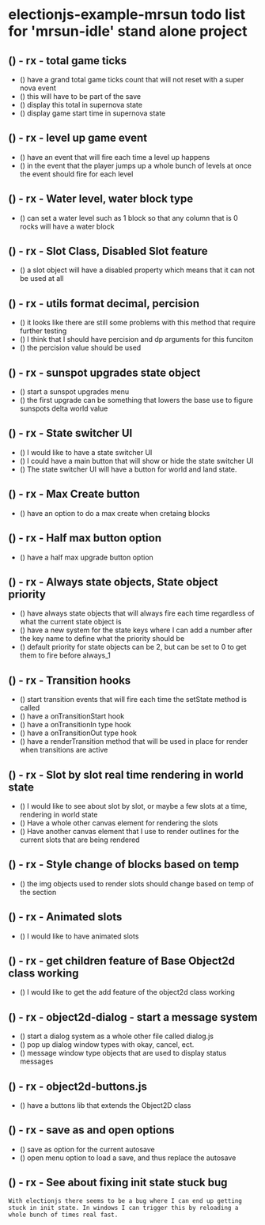 # electionjs-example-mrsun todo list for 'mrsun-idle' stand alone project

<!-- Plans for 'MrSun idle' -->

<!-------- ----------
 MRSUN-GAME - game.mjs, lands.mjs, sun.mjs
---------- ---------->

## () - rx - total game ticks
* () have a grand total game ticks count that will not reset with a super nova event
* () this will have to be part of the save
* () display this total in supernova state
* () display game start time in supernova state

## () - rx - level up game event
* () have an event that will fire each time a level up happens
* () in the event that the player jumps up a whole bunch of levels at once the event should fire for each level

## () - rx - Water level, water block type
* () can set a water level such as 1 block so that any column that is 0 rocks will have a water block

## () - rx - Slot Class, Disabled Slot feature 
* () a slot object will have a disabled property which means that it can not be used at all

<!-------- ----------
 MRSUN-UTILS - utils.mjs
---------- ---------->

## () - rx - utils format decimal, percision
* () it looks like there are still some problems with this method that require further testing
* () I think that I should have percision and dp arguments for this funciton
* () the percision value should be used

<!-------- ----------
 MRSUN-STATEMACHINE
---------- ---------->

## () - rx - sunspot upgrades state object
* () start a sunspot upgrades menu
* () the first upgrade can be something that lowers the base use to figure sunspots delta world value

## () - rx - State switcher UI
* () I would like to have a state switcher UI
* () I could have a main button that will show or hide the state switcher UI
* () The state switcher UI will have a button for world and land state.

## () - rx - Max Create button
* () have an option to do a max create when cretaing blocks

## () - rx - Half max button option
* () have a half max upgrade button option

## () - rx - Always state objects, State object priority
* () have always state objects that will always fire each time regardless of what the current state object is
* () have a new system for the state keys where I can add a number after the key name to define what the priority should be
* () default priority for state objects can be 2, but can be set to 0 to get them to fire before always\_1

## () - rx - Transition hooks
* () start transition events that will fire each time the setState method is called
* () have a onTransitionStart hook
* () have a onTransitionIn type hook
* () have a onTransitionOut type hook
* () have a renderTransition method that will be used in place for render when transitions are active

<!-------- ----------
 RENDERING / GRAPHICS
---------- ---------->

## () - rx - Slot by slot real time rendering in world state
* () I would like to see about slot by slot, or maybe a few slots at a time, rendering in world state
* () Have a whole other canvas element for rendering the slots
* () Have another canvas element that I use to render outlines for the current slots that are being rendered

## () - rx - Style change of blocks based on temp
* () the img objects used to render slots should change based on temp of the section

## () - rx - Animated slots
* () I would like to have animated slots

<!-------- ----------
 OBJECT2D class
---------- ---------->

## () - rx - get children feature of Base Object2d class working
* () I would like to get the add feature of the object2d class working

## () - rx - object2d-dialog - start a message system
* () start a dialog system as a whole other file called dialog.js
* () pop up dialog window types with okay, cancel, ect.
* () message window type objects that are used to display status messages

## () - rx - object2d-buttons.js
* () have a buttons lib that extends the Object2D class

<!-------- ----------
 ELECTIONJS BUILD FEATURES
---------- ---------->

## () - rx - save as and open options
* () save as option for the current autosave
* () open menu option to load a save, and thus replace the autosave

<!-------- ----------
 BUGS
---------- ---------->

## () - rx - See about fixing init state stuck bug
    With electionjs there seems to be a bug where I can end up getting stuck in init state. In windows I can trigger this by reloading a whole bunch of times real fast.


